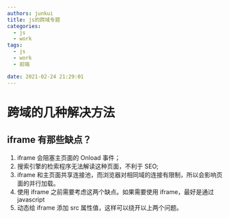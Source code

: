 ```yaml
---
authors: junkui
title: js的跨域专题
categories:
  - js
  - work
tags:
  - js
  - work
  - 前端

date: 2021-02-24 21:29:01
---
```


# 跨域的几种解决方法

## iframe 有那些缺点？

1. iframe 会阻塞主页面的 Onload 事件；
2. 搜索引擎的检索程序无法解读这种页面，不利于 SEO;
3. iframe 和主页面共享连接池，而浏览器对相同域的连接有限制，所以会影响页面的并行加载。
4. 使用 iframe 之前需要考虑这两个缺点。如果需要使用 iframe，最好是通过 javascript
5. 动态给 iframe 添加 src 属性值，这样可以绕开以上两个问题。

